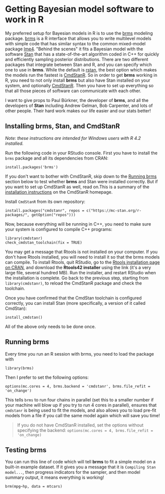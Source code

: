 # Getting Bayesian model software to work in R

My preferred setup for Bayesian models in R is to use the [brms][brms] modeling package. [brms][brms] is a R interface that allows you to write multilevel models with simple code that has similar syntax to the common mixed-model package [lme4][lme4]. "Behind the scenes" it fits a Bayesian model with the software [Stan][stan] that has a state-of-the-art algorithm coded in C++ for quickly and efficiently sampling posterior distributions. There are two different packages that integrate between Stan and R, and you can specify which one to use in **brms**. While the default is [rstan][rstan], the best option which makes the models run the fastest is [CmdStanR][cmdstanr]. So in order to get **brms** working in R, you need to not only install **brms** but also have Stan installed on your system, and optionally [CmdStanR][cmdstanr]. Then you have to set up everything so that all those pieces of software can communicate with each other.

I want to give props to Paul B&uuml;rkner, the developer of **brms**, and all the developers of **Stan** including Andrew Gelman, Bob Carpenter, and lots of other people. Their hard work makes our life easier and our stats better!

## Installing brms, Stan, and CmdStanR

*Note: these instructions are intended for Windows users with R 4.2 installed.*

Run the following code in your RStudio console. First you have to install the `brms` package and all its dependencies from CRAN:

`install.packages('brms')`

If you don't want to bother with CmdStanR, skip down to the [Running brms](#runningbrms) section below to test whether **brms** and Stan were installed correctly. But if you want to set up CmdStanR as well, read on.This is a summary of the [installation instructions](https://mc-stan.org/cmdstanr/articles/cmdstanr.html) on the CmdStanR homepage.

Install `CmdStanR` from its own repository:

`install.packages("cmdstanr", repos = c("https://mc-stan.org/r-packages/", getOption("repos")))`

Now, because everything will be running in C++, you need to make sure your system is configured to compile C++ programs:

```
library(cmdstanr)
check_cmdstan_toolchain(fix = TRUE)
```

You may get a message that Rtools is not installed on your computer. If you don't have Rtools installed, you will need to install it so that the brms models can compile. To install Rtools, quit RStudio, go to the [Rtools installation page on CRAN](https://cran.r-project.org/bin/windows/Rtools/rtools42/rtools.html), and download the **Rtools42 installer** using the link (it's a very large file, several hundred MB). Run the installer, and restart RStudio when the installation is complete. Go back to the previous step, starting from `library(cmdstanr)`, to reload the CmdStanR package and check the toolchain.

Once you have confirmed that the CmdStan toolchain is configured correctly, you can install Stan (more specifically, a version of it called CmdStan):

`install_cmdstan()`

All of the above only needs to be done once.

## Running brms

Every time you run an R session with brms, you need to load the package with 

`library(brms)`

Then I prefer to set the following options:

`options(mc.cores = 4, brms.backend = 'cmdstanr', brms.file_refit = 'on_change')`

This tells `brms` to run four chains in parallel (set this to a smaller number if your machine will blow up if you try to run 4 cores in parallel), ensures that `cmdstanr` is being used to fit the models, and also allows you to load pre-fit models from a file if you call the same model again which will save you time!

> If you do not have CmdStanR installed, set the options without specifying the backend: `options(mc.cores = 4, brms.file_refit = 'on_change)`

## Testing brms

You can run this line of code which will tell **brms** to fit a simple model on a built-in example dataset. If it gives you a message that it is `Compiling Stan model...`, then progress indicators for the sampler, and then model summary output, it means everything is working!

`brm(mpg~hp, data = mtcars)`

[brms]: https://paul-buerkner.github.io/brms/
[stan]: https://mc-stan.org/
[lme4]: https://cran.r-project.org/package=lme4
[rstan]: https://mc-stan.org/users/interfaces/rstan
[cmdstanr]: https://mc-stan.org/cmdstanr/
